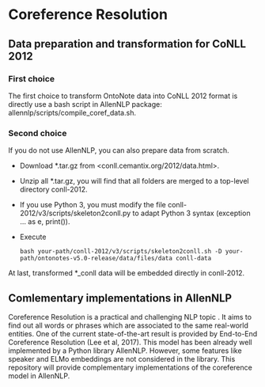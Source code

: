 # Coreference Resolution 

## Data preparation and transformation for CoNLL 2012

### First choice
The first choice to transform OntoNote data into CoNLL 2012 format is directly use a bash script in AllenNLP package: allennlp/scripts/compile_coref_data.sh.

### Second choice
If you do not use AllenNLP, you can also prepare data from scratch.
* Download *.tar.gz from <conll.cemantix.org/2012/data.html>.
* Unzip all *.tar.gz, you will find that all folders are merged to a top-level directory conll-2012.
* If you use Python 3, you must modify the file conll-2012/v3/scripts/skeleton2conll.py to adapt Python 3 syntax (exception ... as e, print()).
* Execute 

  ```bash your-path/conll-2012/v3/scripts/skeleton2conll.sh -D your-path/ontonotes-v5.0-release/data/files/data conll-data```
  
At last, transformed \*_conll data will be embedded directly in conll-2012.


## Comlementary implementations in AllenNLP
Coreference Resolution is a practical and challenging NLP topic . It aims to find out all words or phrases which are associated to the same real-world entities. One of the current state-of-the-art result is provided by End-to-End Coreference Resolution (Lee et al, 2017). This model has been already well implemented by a Python library AllenNLP. However, some features like speaker and ELMo embeddings are not considered in the library. This repository will provide complementary implementations of the coreference model in AllenNLP.
